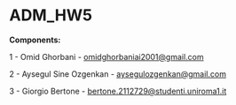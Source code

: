 # ADM_HW5

__Components:__ 

1 - Omid Ghorbani -  omidghorbaniai2001@gmail.com

2 - Aysegul Sine Ozgenkan - aysegulozgenkan@gmail.com

3 - Giorgio Bertone - bertone.2112729@studenti.uniroma1.it
